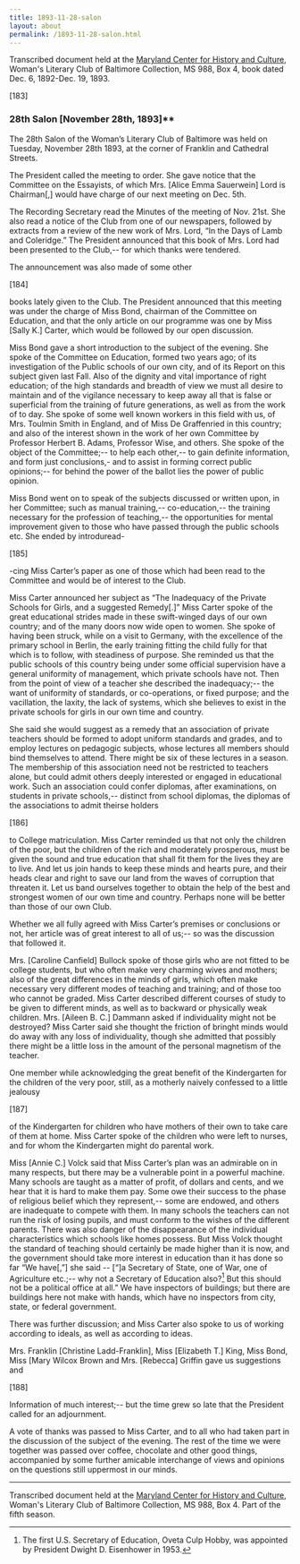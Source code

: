 ```yaml
---
title: 1893-11-28-salon
layout: about
permalink: /1893-11-28-salon.html
---
```

Transcribed document held at the [Maryland Center for History and Culture](http://mdhs.org/), Woman's Literary Club of Baltimore Collection, MS 988, Box 4, book dated Dec. 6, 1892-Dec. 19, 1893.

[183]

### 28th Salon [November 28th, 1893]**

The 28th Salon of the Woman’s Literary Club of Baltimore was held on Tuesday, November 28th 1893, at the corner of Franklin and Cathedral Streets.

The President called the meeting to order. She gave notice that the Committee on the Essayists, of which Mrs. [Alice Emma Sauerwein] Lord is Chairman[,] would have charge of our next meeting on Dec. 5th.

The Recording Secretary read the Minutes of the meeting of Nov. 21st. She also read a notice of the Club from one of our newspapers, followed by extracts from a review of the new work of Mrs. Lord, “In the Days of Lamb and Coleridge.” The President announced that this book of Mrs. Lord had been presented to the Club,-- for which thanks were tendered.

The announcement was also made of some other

[184]

books lately given to the Club. The President announced that this meeting was under the charge of Miss Bond, chairman of the Committee on Education, and that the only article on our programme was one by Miss [Sally K.] Carter, which would be followed by our open discussion.

Miss Bond gave a short introduction to the subject of the evening. She spoke of the Committee on Education, formed two years ago; of its investigation of the Public schools of our own city, and of its Report on this subject given last Fall. Also of the dignity and vital importance of right education; of the high standards and breadth of view we must all desire to maintain and of the vigilance necessary to keep away all that is false or superficial from the training of future generations, as well as from the work of to day. She spoke of some well known workers in this field with us, of Mrs. Toulmin Smith in England, and of Miss De Graffenried in this country; and also of the interest shown in the work of her own Committee by Professor Herbert B. Adams, Professor Wise, and others. She spoke of the object of the Committee;-- to help each other,-- to gain definite information, and form just conclusions,- and to assist in forming correct public opinions;-- for behind the power of the ballot lies the power of public opinion.

Miss Bond went on to speak of the subjects discussed or written upon, in her Committee; such as manual training,-- co-education,-- the training necessary for the profession of teaching,-- the opportunities for mental improvement given to those who have passed through the public schools etc. She ended by introduread-

[185]

-cing Miss Carter’s paper as one of those which had been read to the Committee and would be of interest to the Club.

Miss Carter announced her subject as “The Inadequacy of the Private Schools for Girls, and a suggested Remedy[.]” Miss Carter spoke of the great educational strides made in these swift-winged days of our own country; and of the many doors now wide open to women. She spoke of having been struck, while on a visit to Germany, with the excellence of the primary school in Berlin, the early training fitting the child fully for that which is to follow, with steadiness of purpose. She reminded us that the public schools of this country being under some official supervision have a general uniformity of management, which private schools have not. Then from the point of view of a teacher she described the inadequacy;-- the want of uniformity of standards, or co-operations, or fixed purpose; and the vacillation, the laxity, the lack of systems, which she believes to exist in the private schools for girls in our own time and country.

She said she would suggest as a remedy that an association of private teachers should be formed to adopt uniform standards and grades, and to employ lectures on pedagogic subjects, whose lectures all members should bind themselves to attend. There might be six of these lectures in a season. The membership of this association need not be restricted to teachers alone, but could admit others deeply interested or engaged in educational work. Such an association could confer diplomas, after examinations, on students in private schools,-- distinct from school diplomas, the diplomas of the associations to admit theirse holders

[186]

to College matriculation. Miss Carter reminded us that not only the children of the poor, but the children of the rich and moderately prosperous, must be given the sound and true education that shall fit them for the lives they are to live. And let us join hands to keep these minds and hearts pure, and their heads clear and right to save our land from the waves of corruption that threaten it. Let us band ourselves together to obtain the help of the best and strongest women of our own time and country. Perhaps none will be better than those of our own Club.

Whether we all fully agreed with Miss Carter’s premises or conclusions or not, her article was of great interest to all of us;-- so was the discussion that followed it.

Mrs. [Caroline Canfield] Bullock spoke of those girls who are not fitted to be college students, but who often make very charming wives and mothers; also of the great differences in the minds of girls, which often make necessary very different modes of teaching and training; and of those too who cannot be graded. Miss Carter described different courses of study to be given to different minds, as well as to backward or physically weak children. Mrs. [Aileen B. C.] Dammann asked if individuality might not be destroyed? Miss Carter said she thought the friction of bringht minds would do away with any loss of individuality, though she admitted that possibly there might be a little loss in the amount of the personal magnetism of the teacher.

One member while acknowledging the great benefit of the Kindergarten for the children of the very poor, still, as a motherly naively confessed to a little jealousy

[187]

of the Kindergarten for children who have mothers of their own to take care of them at home. Miss Carter spoke of the children who were left to nurses, and for whom the Kindergarten might do parental work.

Miss [Annie C.] Volck said that Miss Carter’s plan was an admirable on in many respects, but there may be a vulnerable point in a powerful machine. Many schools are taught as a matter of profit, of dollars and cents, and we hear that it is hard to make them pay. Some owe their success to the phase of religious belief which they represent,-- some are endowed, and others are inadequate to compete with them. In many schools the teachers can not run the risk of losing pupils, and must conform to the wishes of the different parents. There was also danger of the disappearance of the individual characteristics which schools like homes possess. But Miss Volck thought the standard of teaching should certainly be made higher than it is now, and the government should take more interest in education than it has done so far “We have[,”] she said -- [“]a Secretary of State, one of War, one of Agriculture etc.;-- why not a Secretary of Education also?[^Ed] But this should not be a political office at all.” We have inspectors of buildings; but there are buildings here not make with hands, which have no inspectors from city, state, or federal government.
[^Ed]: The first U.S. Secretary of Education, Oveta Culp Hobby, was appointed by President Dwight D. Eisenhower in 1953.

There was further discussion; and Miss Carter also spoke to us of working according to ideals, as well as according to ideas.

Mrs. Franklin [Christine Ladd-Franklin], Miss [Elizabeth T.] King, Miss Bond, Miss [Mary Wilcox Brown and Mrs. [Rebecca] Griffin gave us suggestions and

[188]

Information of much interest;-- but the time grew so late that the President called for an adjournment.

A vote of thanks was passed to Miss Carter, and to all who had taken part in the discussion of the subject of the evening. The rest of the time we were together was passed over coffee, chocolate and other good things, accompanied by some further amicable interchange of views and opinions on the questions still uppermost in our minds.
<hr>

Transcribed document held at the [Maryland Center for History and Culture](http://mdhs.org/), Woman's Literary Club of Baltimore Collection, MS 988, Box 4. Part of the fifth season.